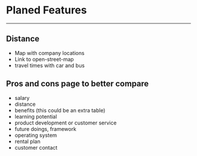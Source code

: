 # Planed Features

---

## Distance
- Map with company locations
- Link to open-street-map
- travel times with car and bus

## Pros and cons page to better compare
- salary 
- distance
- benefits (this could be an extra table)
- learning potential
- product development or customer service
- future doings, framework 
- operating system
- rental plan
- customer contact

